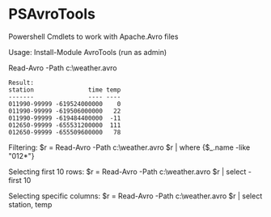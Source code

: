 # PSAvroTools
Powershell Cmdlets to work with Apache.Avro files

Usage:
Install-Module AvroTools (run as admin)

Read-Avro -Path c:\weather.avro

    Result:
    station               time temp
    -------               ---- ----
    011990-99999 -619524000000    0
    011990-99999 -619506000000   22
    011990-99999 -619484400000  -11
    012650-99999 -655531200000  111
    012650-99999 -655509600000   78

Filtering: 
$r = Read-Avro -Path c:\weather.avro
$r | where {$_.name -like "012*"}

Selecting first 10 rows:
$r = Read-Avro -Path c:\weather.avro
$r | select -first 10

Selecting specific columns:
$r = Read-Avro -Path c:\weather.avro
$r | select station, temp
